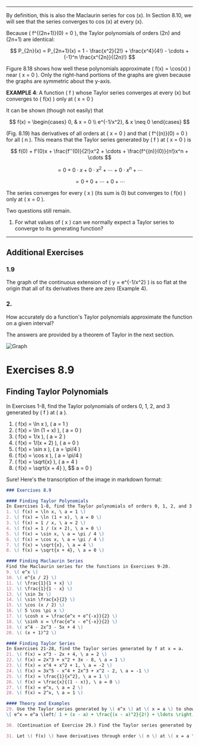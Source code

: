 

---

By definition, this is also the Maclaurin series for cos \(x\). In Section 8.10, we will see that the series converges to cos \(x\) at every \(x\).

Because \( f^{(2n+1)}(0) = 0 \), the Taylor polynomials of orders \(2n\) and \(2n+1\) are identical:

$$ P_{2n}(x) = P_{2n+1}(x) = 1 - \frac{x^2}{2!} + \frac{x^4}{4!} - \cdots + (-1)^n \frac{x^{2n}}{(2n)!} $$

Figure 8.18 shows how well these polynomials approximate \( f(x) = \cos(x) \) near \( x = 0 \). Only the right-hand portions of the graphs are given because the graphs are symmetric about the y-axis.

**EXAMPLE 4**: A function \( f \) whose Taylor series converges at every \(x\) but converges to \( f(x) \) only at \( x = 0 \)

It can be shown (though not easily) that

$$ f(x) = \begin{cases} 
0, & x = 0 \\ 
e^{-1/x^2}, & x \neq 0 
\end{cases} $$

(Fig. 8.19) has derivatives of all orders at \( x = 0 \) and that \( f^{(n)}(0) = 0 \) for all \( n \). This means that the Taylor series generated by \( f \) at \( x = 0 \) is

$$
f(0) + f'(0)x + \frac{f''(0)}{2!}x^2 + \cdots + \frac{f^{(n)}(0)}{n!}x^n + \cdots 
$$

 $$
 = 0 + 0 \cdot x + 0 \cdot x^2 + \cdots + 0 \cdot x^n + \cdots 
 $$

 $$
 = 0 + 0 + \cdots + 0 + \cdots
 $$

The series converges for every \( x \) (its sum is 0) but converges to \( f(x) \) only at \( x = 0 \).

Two questions still remain.

1. For what values of \( x \) can we normally expect a Taylor series to converge to its generating function?

---
## Additional Exercises

### 1.9
The graph of the continuous extension of \( y = e^{-1/x^2} \) is so flat at the origin that all of its derivatives there are zero (Example 4).

### 2.
How accurately do a function's Taylor polynomials approximate the function on a given interval?

The answers are provided by a theorem of Taylor in the next section.

![Graph](path_to_image)

# Exercises 8.9

## Finding Taylor Polynomials

In Exercises 1-8, find the Taylor polynomials of orders 0, 1, 2, and 3 generated by \( f \) at \( a \).

1. \( f(x) = \ln x \), \( a = 1 \)
2. \( f(x) = \ln (1 + x) \), \( a = 0 \)
3. \( f(x) = 1/x \), \( a = 2 \)
4. \( f(x) = 1/(x + 2) \), \( a = 0 \)
5. \( f(x) = \sin x \), \( a = \pi/4 \)
6. \( f(x) = \cos x \), \( a = \pi/4 \)
7. \( f(x) = \sqrt{x} \), \( a = 4 \)
8. \( f(x) = \sqrt{x + 4} \), $$ a = 0 \)

Sure! Here's the transcription of the image in markdown format:

```markdown
### Exercises 8.9

#### Finding Taylor Polynomials
In Exercises 1-8, find the Taylor polynomials of orders 0, 1, 2, and 3 generated by f at a.
1. \( f(x) = \ln x, \ a = 1 \)
2. \( f(x) = \ln (1 + x), \ a = 0 \)
3. \( f(x) = 1 / x, \ a = 2 \)
4. \( f(x) = 1 / (x + 2), \ a = 0 \)
5. \( f(x) = \sin x, \ a = \pi / 4 \)
6. \( f(x) = \cos x, \ a = \pi / 4 \)
7. \( f(x) = \sqrt{x}, \ a = 4 \)
8. \( f(x) = \sqrt{x + 4}, \ a = 0 \)

#### Finding Maclaurin Series
Find the Maclaurin series for the functions in Exercises 9-20.
9. \( e^x \)
10. \( e^{x / 2} \)
11. \( \frac{1}{1 + x} \)
12. \( \frac{1}{1 - x} \)
13. \( \sin 3x \)
14. \( \sin \frac{x}{2} \)
15. \( \cos (x / 2) \)
16. \( 5 \cos \pi x \)
17. \( \cosh x = \frac{e^x + e^{-x}}{2} \)
18. \( \sinh x = \frac{e^x - e^{-x}}{2} \)
19. \( x^4 - 2x^3 - 5x + 4 \)
20. \( (x + 1)^2 \)

#### Finding Taylor Series
In Exercises 21-28, find the Taylor series generated by f at x = a.
21. \( f(x) = x^3 - 2x + 4, \ a = 2 \)
22. \( f(x) = 2x^3 + x^2 + 3x - 8, \ a = 1 \)
23. \( f(x) = x^4 + x^2 + 1, \ a = -2 \)
24. \( f(x) = 3x^5 - x^4 + 2x^3 + x^2 - 2, \ a = -1 \)
25. \( f(x) = \frac{1}{x^2}, \ a = 1 \)
26. \( f(x) = \frac{x}{(1 - x)}, \ a = 0 \)
27. \( f(x) = e^x, \ a = 2 \)
28. \( f(x) = 2^x, \ a = 1 \)

#### Theory and Examples
29. Use the Taylor series generated by \( e^x \) at \( x = a \) to show that 
\[ e^x = e^a \left[ 1 + (x - a) + \frac{(x - a)^2}{2!} + \ldots \right] \]

30. (Continuation of Exercise 29.) Find the Taylor series generated by \( e^x \) at \( x = 1 \). Compare your answer with the formula in Exercise 29.

31. Let \( f(x) \) have derivatives through order \( n \) at \( x = a \). Show that the Taylor polynomial of order \( n \) and its first \( n \) derivatives have the same values that \( f \) and its first \( n \) derivatives have at \( x = a \).
```

